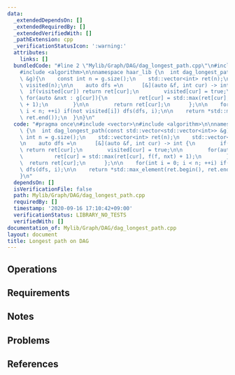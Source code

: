 ```yaml
---
data:
  _extendedDependsOn: []
  _extendedRequiredBy: []
  _extendedVerifiedWith: []
  _pathExtension: cpp
  _verificationStatusIcon: ':warning:'
  attributes:
    links: []
  bundledCode: "#line 2 \"Mylib/Graph/DAG/dag_longest_path.cpp\"\n#include <vector>\n\
    #include <algorithm>\n\nnamespace haar_lib {\n  int dag_longest_path(const std::vector<std::vector<int>>\
    \ &g){\n    const int n = g.size();\n    std::vector<int> ret(n);\n    std::vector<bool>\
    \ visited(n);\n\n    auto dfs =\n      [&](auto &f, int cur) -> int {\n      \
    \  if(visited[cur]) return ret[cur];\n        visited[cur] = true;\n\n       \
    \ for(auto &nxt : g[cur]){\n          ret[cur] = std::max(ret[cur], f(f, nxt)\
    \ + 1);\n        }\n\n        return ret[cur];\n      };\n\n    for(int i = 0;\
    \ i < n; ++i) if(not visited[i]) dfs(dfs, i);\n\n    return *std::max_element(ret.begin(),\
    \ ret.end());\n  }\n}\n"
  code: "#pragma once\n#include <vector>\n#include <algorithm>\n\nnamespace haar_lib\
    \ {\n  int dag_longest_path(const std::vector<std::vector<int>> &g){\n    const\
    \ int n = g.size();\n    std::vector<int> ret(n);\n    std::vector<bool> visited(n);\n\
    \n    auto dfs =\n      [&](auto &f, int cur) -> int {\n        if(visited[cur])\
    \ return ret[cur];\n        visited[cur] = true;\n\n        for(auto &nxt : g[cur]){\n\
    \          ret[cur] = std::max(ret[cur], f(f, nxt) + 1);\n        }\n\n      \
    \  return ret[cur];\n      };\n\n    for(int i = 0; i < n; ++i) if(not visited[i])\
    \ dfs(dfs, i);\n\n    return *std::max_element(ret.begin(), ret.end());\n  }\n\
    }\n"
  dependsOn: []
  isVerificationFile: false
  path: Mylib/Graph/DAG/dag_longest_path.cpp
  requiredBy: []
  timestamp: '2020-09-16 17:10:42+09:00'
  verificationStatus: LIBRARY_NO_TESTS
  verifiedWith: []
documentation_of: Mylib/Graph/DAG/dag_longest_path.cpp
layout: document
title: Longest path on DAG
---
```


## Operations

## Requirements

## Notes

## Problems

## References
